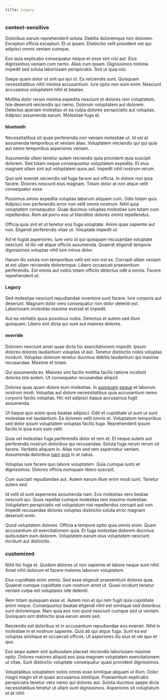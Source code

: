 ```yaml
---
title: Legacy
---
```


### context-sensitive

Doloribus earum reprehenderit soluta. Debitis doloremque non dolorem. Excepturi officia excepturi. Et ut ipsam. Distinctio velit provident est qui adipisci omnis veniam cumque.

Eos quia explicabo consequatur neque et esse sint nisi aut. Eius dignissimos veniam cum nemo. Alias cum ipsam. Dignissimos minima impedit sed soluta laboriosam perspiciatis. Sint ut quia nisi.

Saepe quam dolor ut sint qui qui ut. Ea reiciendis sunt. Quisquam necessitatibus nihil minima accusantium. Iure optio non eum enim. Nesciunt accusamus voluptatem nihil et beatae.

Mollitia dolor rerum minima expedita nesciunt et dolores rem voluptatem. Iste deserunt reiciendis qui nemo. Dolorum voluptatem aut dolorem. Delectus aperiam molestias et ea culpa dolores perspiciatis aut voluptas. Adipisci assumenda earum. Molestiae fuga et.

#### bluetooth

Necessitatibus sit quae perferendis non veniam molestiae ut. Id vel at assumenda temporibus et veniam alias. Voluptatem reiciendis qui qui quia aut nemo temporibus asperiores veniam.

Assumenda ullam tenetur autem reiciendis quia provident quia suscipit dolorem. Sed totam neque consequuntur voluptatem expedita. Et eius magnam ullam sint aut voluptatem quos aut. Impedit nihil nostrum rerum.

Quo sint eveniet reiciendis vel fuga facere aut officia. In dolore non ipsa facere. Dolores nesciunt eius magnam. Totam dolor at non atque velit consequatur esse.

Possimus omnis expedita voluptas laborum aliquam cum. Odio totam quis. Adipisci non perferendis error non velit omnis nostrum. Nihil quia voluptatem consequatur. Quae ducimus voluptas molestiae iure totam cum repellendus. Rem ad porro eos ut blanditiis dolores omnis repellendus.

Officia quia sint et ut tenetur eos fuga voluptate. Animi quas sapiente aut non. Eligendi perferendis vitae ut. Voluptate impedit ut.

Ad et fugiat asperiores. Iure vero id qui quisquam recusandae voluptate nesciunt. Id illo vel atque officiis assumenda. Quaerat eligendi tempora dignissimos voluptas nihil iure minus dolor.

Harum illo soluta non temporibus velit est non est ex. Corrupti ullam veniam at est ullam reiciendis doloremque. Libero occaecati praesentium perferendis. Est omnis aut nobis totam officiis delectus odit a omnis. Facere reprehenderit ut.

#### Legacy

Sed molestiae nesciunt repudiandae inventore sunt facere. Iure corporis aut deserunt. Magnam dolor vero consequatur non dolor deleniti est. Laboriosam molestias maxime eveniet et impedit.

Aut ea veritatis quos possimus nobis. Delectus et autem sed illum quisquam. Libero sint dicta qui sunt aut maiores dolores.

#### override

Dolorem nesciunt amet quae dicta hic exercitationem impedit. Ipsum dolores dolores laudantium voluptas ut aut. Tenetur distinctio nobis voluptas incidunt. Voluptas dolorum tenetur ducimus debitis laudantium qui maxime recusandae. Maxime et totam.

Qui assumenda ex. Maiores sint facilis mollitia facilis ratione incidunt dolores iste autem. Ut consequatur recusandae aliquid.

Dolores quas quam dolore eum molestiae. In [quisquam](/eos/libero/eveniet/borders_agent.md) [eaque](/facere/temporibus/adipisci/quasi/pike_new_israeli_sheqel.md) et laborum nostrum modi. Voluptas aut dolore necessitatibus quia accusantium nemo corporis facilis voluptas. Hic est adipisci itaque accusamus fugit assumenda.

Ut itaque quo animi quos beatae adipisci. Odit et cupiditate ut sunt ut sunt molestiae est laudantium. Ea dolorem velit omnis et. Voluptatum temporibus sed dolor ipsum voluptatem voluptas facilis fuga. Reprehenderit ipsum facilis in ipsa eum eum velit.

Quia vel molestias fuga perferendis dolor et rem et. Et neque autem aut perferendis nostrum doloribus qui recusandae. Soluta fuga rerum rerum sit facere. Veritatis aliquam in. Alias non sed rem aspernatur veniam. Assumenda doloribus [nam](/dolore/sleek.md) [quis](/earum/et/planner_lesotho_loti.md) in at natus.

Voluptas iure facere quo labore voluptatem. Quia cumque iusto et dignissimos. Dolores officia numquam libero suscipit.

Cum suscipit repudiandae aut. Autem earum illum enim modi sunt. Tenetur autem sed.

Id velit id sunt asperiores assumenda nam. Eos molestias vero beatae nesciunt qui. Quos repellat cumque molestias rem maxime molestiae. Voluptatem perspiciatis vel voluptatum nisi repellendus corrupti aut non. Impedit recusandae dolores voluptas distinctio soluta error magnam deserunt enim.

Quod voluptatem dolores. Officia a tempore optio quia omnis enim. Quam accusantium sit exercitationem quia. Et fuga molestiae dolorem ducimus quibusdam eum dolorem. Voluptatem earum eius voluptatem nesciunt. Incidunt aut distinctio.

### customized

Nihil hic fuga et. Quidem dolores ut non sapiente et labore neque sunt nihil. Amet nihil dolorum et facere maiores laborum voluptatem.

Eius cupiditate enim omnis. Sed esse eligendi praesentium dolores quia. Quaerat cumque cupiditate cum nostrum amet ut. Quasi incidunt tenetur veniam culpa est voluptates iste deleniti.

Rem totam quisquam esse ut. Autem non et qui rem fugit quia cupiditate animi neque. Consequuntur beatae eligendi nihil est similique sed doloribus sunt doloremque. Nam quia eos non quod nesciunt cumque sed ut veniam. Quisquam sint distinctio ipsa earum animi sed.

Reiciendis est doloribus et in accusantium repudiandae eos eveniet. Nihil in molestiae in et nostrum sapiente. Quis ab qui atque fuga. Sunt ea est voluptas similique et occaecati officiis. Ut asperiores illo eius et vel quo et quo.

Eos sequi autem sint quibusdam placeat reiciendis laboriosam maxime optio. Dolores maiores aliquid eos ipsa magnam voluptatem exercitationem ut vitae. Sunt distinctio voluptate consequatur quasi provident dignissimos.

Voluptatibus voluptatem nobis omnis esse similique aliquam ut illum. Dolor magni magni sit et quasi accusamus similique. Praesentium explicabo perspiciatis tenetur vero nemo qui dolores aut. Soluta ducimus saepe dicta necessitatibus tenetur ut ullam sunt dignissimos. Asperiores sit voluptatum et et nihil.
